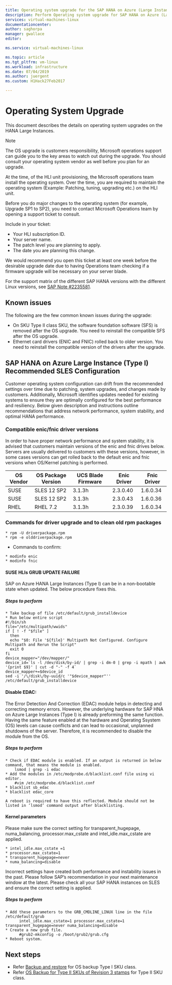 ```yaml
---
title: Operating system upgrade for the SAP HANA on Azure (Large Instances)| Microsoft Docs
description: Perform Operating system upgrade for SAP HANA on Azure (Large Instances)
services: virtual-machines-linux
documentationcenter:
author: saghorpa
manager: gwallace
editor:

ms.service: virtual-machines-linux

ms.topic: article
ms.tgt_pltfrm: vm-linux
ms.workload: infrastructure
ms.date: 07/04/2019
ms.author: juergent
ms.custom: H1Hack27Feb2017

---
```

# Operating System Upgrade
This document describes the details on operating system upgrades on the HANA Large Instances.

>[!NOTE]
>The OS upgrade is customers responsibility, Microsoft operations support can guide you to the key areas to watch out during the upgrade. You should consult your operating system vendor as well before you plan for an upgrade.

At the time, of the HLI unit provisioning, the Microsoft operations team install the operating system. Over the time, you are required to maintain the operating system (Example: Patching, tuning, upgrading etc.) on the HLI unit.

Before you do major changes to the operating system (for example, Upgrade SP1 to SP2), you need to contact Microsoft Operations team by opening a support ticket to consult.

Include in your ticket:

* Your HLI subscription ID.
* Your server name.
* The patch level you are planning to apply.
* The date you are planning this change. 

We would recommend you open this ticket at least one week before the desirable upgrade date due to having Operations team checking if a firmware upgrade will be necessary on your server blade.


For the support matrix of the different SAP HANA versions with the different Linux versions, see [SAP Note #2235581](https://launchpad.support.sap.com/#/notes/2235581).


## Known issues

The following are the few common known issues during the upgrade:
- On SKU Type II class SKU, the software foundation software (SFS) is removed after the OS upgrade. You need to reinstall the compatible SFS after the OS upgrade.
- Ethernet card drivers (ENIC and FNIC) rolled back to older version. You need to reinstall the compatible version of the drivers after the upgrade.

## SAP HANA on Azure Large Instance (Type I) Recommended SLES Configuration

Customer operating system configuration can drift from the recommended settings over time due to patching, system upgrades, and changes made by customers.  Additionally, Microsoft identifies updates needed for existing systems to ensure they are optimally configured for the best performance and resiliency. Below given description and instructions outline recommendations that address network performance, system stability, and optimal HANA performance.

### Compatible enic/fnic driver versions
  In order to have proper network performance and system stability, it is advised that customers maintain versions of the enic and        fnic drives below. Servers are usually delivered to customers with these versions, however, in some cases versions can get rolled        back to the default enic and fnic  versions when OS/Kernel patching is performed.
       
      
  |  OS Vendor    |  OS Package Version    |  UCS Blade Firmware    |  Enic Driver	     |  Fnic Driver    |
  |---------------|------------------------|------------------------|--------------------|-----------------|
  |   SUSE        |  SLES 12 SP2           |  3.1.3h                |   2.3.0.40         |       1.6.0.34  |
  |   SUSE        |  SLES 12 SP2           |  3.1.3h                |   2.3.0.43         |       1.6.0.36  |
  |   RHEL        |  RHEL 7.2              |  3.1.3h                |   2.3.0.39         |       1.6.0.34  |
 

### Commands for driver upgrade and to clean old rpm packages
```
* rpm -U driverpackage.rpm
* rpm -e olddriverpackage.rpm
```

* Commands to confirm:
```
* modinfo enic
* modinfo fnic
```

#### SUSE HLIs GRUB UPDATE FAILURE
SAP on Azure HANA Large Instances (Type I) can be in a non-bootable state when updated. The below procedure fixes this.
##### Steps to perform 
```
* Take backup of file /etc/default/grub_installdevice
* Run below entire script
#!/bin/sh
file="/etc/multipath/wwids"
if [ ! -f "$file" ]
  then
  echo "$0: File '${file}' Multipath Not Configured. Configure Multipath and Rerun the Script"
  exit 0
fi
device_mapper="/dev/mapper/"
device_id=`ls -l /dev/disk/by-id/ | grep -i dm-0 | grep -i mpath | awk '{print $9}' | cut -d "-" -f 4`
device_mapper+=$device_id
sed -i '/\/disk\/by-uuid/c '"$device_mapper"'' /etc/default/grub_installdevice
```

#### Disable EDAC:
   The Error Detection And Correction (EDAC) module helps in detecting and correcting memory errors. However, the underlying hardware for SAP HNA on Azure Large Instances (Type I) is already preforming the same function. Having the same feature enabled at the hardware and Operating Ssystem (OS) levels can cause conflicts and can lead to occasional, unplanned shutdowns of the server. Therefore, it is recommended to disable the module from the OS.

##### Steps to perform
```
* Check if EDAC module is enabled. If an output is returned in below command, that means the module is enabled. 
    lsmod | grep -i edac 
* Add the modules in /etc/modprobe.d/blacklist.conf file using vi editor.
    #vim /etc/modprobe.d/blacklist.conf
* blacklist sb_edac
* blacklist edac_core

A reboot is required to have this reflected. Module should not be listed in ‘lsmod’ command output after blacklisting.
```

#### Kernel parameters
   Please make sure the correct setting for transparent_hugepage, numa_balancing, processor.max_cstate and intel_idle.max_cstate are applied.
```         
* intel_idle.max_cstate =1
* processor.max_cstate=1
* transparent_hugepage=never
* numa_balancing=disable
```
Incorrect settings have created both performance and instability issues in the past. Please follow SAP’s recommendation in your next maintenance window at the latest. Please check all your SAP HANA instances on SLES and ensure the correct setting is applied.

##### Steps to perform
```
* Add these parameters to the GRB_CMDLINE_LINUX line in the file /etc/default/grub 
      intel_idle.max_cstate=1 processor.max_cstate=1 transparent_hugepage=never numa_balancing=disable
* Create a new grub file.
      #grub2-mkconfig -o /boot/grub2/grub.cfg
* Reboot system.
```

## Next steps
- Refer [Backup and restore](hana-overview-high-availability-disaster-recovery.md) for OS backup Type I SKU class.
- Refer [OS Backup for Type II SKUs of Revision 3 stamps](os-backup-type-ii-skus.md) for Type II SKU class.
